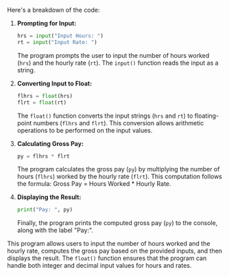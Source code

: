 Here's a breakdown of the code:

1. **Prompting for Input:**
    ```python
    hrs = input("Input Hours: ")
    rt = input("Input Rate: ")
    ```
    The program prompts the user to input the number of hours worked (`hrs`) and the hourly rate (`rt`). The `input()` function reads the input as a string.

2. **Converting Input to Float:**
    ```python
    flhrs = float(hrs)
    flrt = float(rt)
    ```
    The `float()` function converts the input strings (`hrs` and `rt`) to floating-point numbers (`flhrs` and `flrt`). This conversion allows arithmetic operations to be performed on the input values.

3. **Calculating Gross Pay:**
    ```python
    py = flhrs * flrt
    ```
    The program calculates the gross pay (`py`) by multiplying the number of hours (`flhrs`) worked by the hourly rate (`flrt`). This computation follows the formula: Gross Pay = Hours Worked * Hourly Rate.

4. **Displaying the Result:**
    ```python
    print("Pay: ", py)
    ```
    Finally, the program prints the computed gross pay (`py`) to the console, along with the label "Pay:".

This program allows users to input the number of hours worked and the hourly rate, computes the gross pay based on the provided inputs, and then displays the result. The `float()` function ensures that the program can handle both integer and decimal input values for hours and rates.
